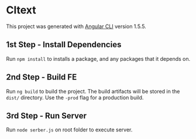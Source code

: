 # Cltext

This project was generated with [Angular CLI](https://github.com/angular/angular-cli) version 1.5.5.

## 1st Step - Install Dependencies

Run `npm install` to installs a package, and any packages that it depends on.

## 2nd Step - Build FE

Run `ng build` to build the project. The build artifacts will be stored in the `dist/` directory. Use the `-prod` flag for a production build.

## 3rd Step - Run Server

Run `node serber.js` on root folder to execute server.